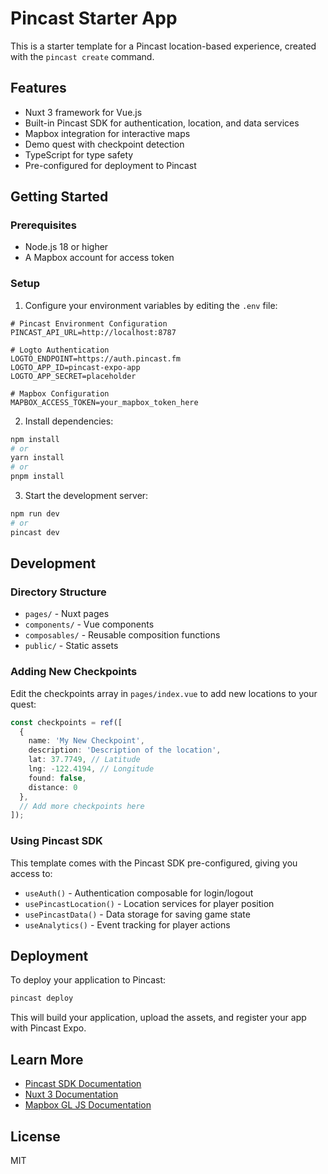 # Pincast Starter App

This is a starter template for a Pincast location-based experience, created with the `pincast create` command.

## Features

- Nuxt 3 framework for Vue.js
- Built-in Pincast SDK for authentication, location, and data services
- Mapbox integration for interactive maps
- Demo quest with checkpoint detection
- TypeScript for type safety
- Pre-configured for deployment to Pincast

## Getting Started

### Prerequisites

- Node.js 18 or higher
- A Mapbox account for access token

### Setup

1. Configure your environment variables by editing the `.env` file:

```env
# Pincast Environment Configuration
PINCAST_API_URL=http://localhost:8787

# Logto Authentication
LOGTO_ENDPOINT=https://auth.pincast.fm
LOGTO_APP_ID=pincast-expo-app
LOGTO_APP_SECRET=placeholder

# Mapbox Configuration
MAPBOX_ACCESS_TOKEN=your_mapbox_token_here
```

2. Install dependencies:

```bash
npm install
# or
yarn install
# or
pnpm install
```

3. Start the development server:

```bash
npm run dev
# or
pincast dev
```

## Development

### Directory Structure

- `pages/` - Nuxt pages
- `components/` - Vue components
- `composables/` - Reusable composition functions
- `public/` - Static assets

### Adding New Checkpoints

Edit the checkpoints array in `pages/index.vue` to add new locations to your quest:

```typescript
const checkpoints = ref([
  {
    name: 'My New Checkpoint',
    description: 'Description of the location',
    lat: 37.7749, // Latitude
    lng: -122.4194, // Longitude
    found: false,
    distance: 0
  },
  // Add more checkpoints here
]);
```

### Using Pincast SDK

This template comes with the Pincast SDK pre-configured, giving you access to:

- `useAuth()` - Authentication composable for login/logout
- `usePincastLocation()` - Location services for player position
- `usePincastData()` - Data storage for saving game state
- `useAnalytics()` - Event tracking for player actions

## Deployment

To deploy your application to Pincast:

```bash
pincast deploy
```

This will build your application, upload the assets, and register your app with Pincast Expo.

## Learn More

- [Pincast SDK Documentation](https://docs.pincast.fm)
- [Nuxt 3 Documentation](https://nuxt.com/docs)
- [Mapbox GL JS Documentation](https://docs.mapbox.com/mapbox-gl-js)

## License

MIT